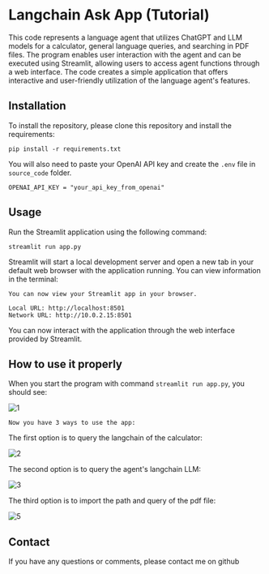 # Langchain Ask App (Tutorial)

This code represents a language agent that utilizes ChatGPT and LLM models for a calculator, general language queries, and searching in PDF files. 
The program enables user interaction with the agent and can be executed using Streamlit, allowing users to access agent functions through a web interface. 
The code creates a simple application that offers interactive and user-friendly utilization of the language agent's features.

## Installation

To install the repository, please clone this repository and install the requirements:

```
pip install -r requirements.txt
```

You will also need to paste your OpenAI API key and create the `.env` file in `source_code` folder.

```
OPENAI_API_KEY = "your_api_key_from_openai"
```

## Usage

Run the Streamlit application using the following command:
```
streamlit run app.py
```
Streamlit will start a local development server and open a new tab in your default web browser with the application running. You can view information in the terminal:
``` 
You can now view your Streamlit app in your browser.

Local URL: http://localhost:8501
Network URL: http://10.0.2.15:8501
```
You can now interact with the application through the web interface provided by Streamlit.


## How to use it properly
When you start the program with command `streamlit run app.py`, you should see:

![1](https://github.com/piotek8/PowerBI_projects/assets/82182989/dee0f109-090e-4f03-979a-1a2acc86119d)

`Now you have 3 ways to use the app:`

The first option is to query the langchain of the calculator:

![2](https://github.com/piotek8/PowerBI_projects/assets/82182989/89de87f5-d51e-4eb6-b91e-48c1adebd6df)

The second option is to query the agent's langchain LLM:

![3](https://github.com/piotek8/PowerBI_projects/assets/82182989/e711984a-dc0d-408b-a1a7-e7b199cbe5be)

The third option is to import the path and query of the pdf file:

![5](https://github.com/piotek8/PowerBI_projects/assets/82182989/3da671a0-2de9-4e4c-95e0-2a660335cd8f)

## Contact

If you have any questions or comments, please contact me on github

